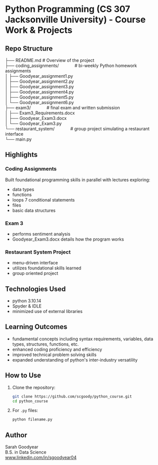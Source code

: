 # Python Programming (CS 307 Jacksonville University) - Course Work & Projects


## Repo Structure
├── README.md # Overview of the project  
├── coding_assignments/ &nbsp;&nbsp;&nbsp;&nbsp;&nbsp;&nbsp;&nbsp;&nbsp;&nbsp;&nbsp;&nbsp;&nbsp;# bi-weekly Python homework assignments  
│ ├── Goodyear_assignment1.py  
│ ├── Goodyear_assignment2.py  
│ ├── Goodyear_assignment3.py  
│ ├── Goodyear_assignment4.py  
│ ├── Goodyear_assignment5.py  
│ └── Goodyear_assignment6.py  
├── exam3/ &nbsp;&nbsp;&nbsp;&nbsp;&nbsp;&nbsp;&nbsp;&nbsp;&nbsp;&nbsp;&nbsp;&nbsp;# final exam and written submission  
│ ├── Exam3_Requirements.docx  
│ ├── Goodyear_Exam3.docx  
│ └── Goodyear_Exam3.py  
└── restaurant_system/ &nbsp;&nbsp;&nbsp;&nbsp;&nbsp;&nbsp;&nbsp;&nbsp;&nbsp;&nbsp;&nbsp;&nbsp;# group project simulating a restaurant interface  
└── main.py  

## Highlights

### Coding Assignments
Built foundational programming skills in parallel with lectures exploring:  
- data types
- functions
- loops 7 conditional statements
- files
- basic data structures

### Exam 3
- performs sentiment analysis
- Goodyear_Exam3.docx details how the program works

### Restaurant System Project
- menu-driven interface
- utilizes foundational skills learned
- group oriented project

## Technologies Used
- python 3.10.14
- Spyder & IDLE
- minimized use of external libraries

## Learning Outcomes
- fundamental concepts including syntax requirements, variables, data types, structures, functions, etc.
- enhanced coding proficiency and efficiency
- improved technical problem solving skills
- expanded understanding of python's inter-industry versatility

## How to Use
1. Clone the repository:
   ```bash
   git clone https://github.com/scgoody/python_course.git
   cd python_course
2. For `.py` files:
    ```bash
    python filename.py

## Author  
Sarah Goodyear  
B.S. in Data Science  
www.linkedin.com/in/sgoodyear04  
